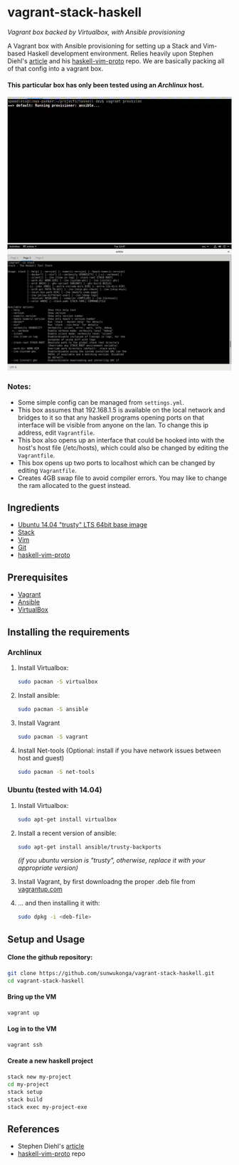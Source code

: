 # vagrant-stack-haskell
*Vagrant box backed by Virtualbox, with Ansible provisioning*

A Vagrant box with Ansible provisioning for setting up a Stack and Vim-based Haskell development environment.
Relies heavily upon Stephen Diehl's [article](http://www.stephendiehl.com/posts/vim_2016.html) and his 
[haskell-vim-proto](https://github.com/sdiehl/haskell-vim-proto) repo. We are basically packing all of that config
into a vagrant box.

#### This particular box has only been tested using an *Archlinux* host.

![](vagrant-stack-haskell.gif)
![Screenshot](vagrant-stack-haskell.png)

### Notes:
- Some simple config can be managed from `settings.yml`.
- This box assumes that 192.168.1.5 is available on the local network and bridges to it so that any haskell programs opening ports on that interface will be visible from anyone on the lan. To change this ip address, edit `Vagrantfile`.
- This box also opens up an interface that could be hooked into with the host's host file (/etc/hosts), which could also be changed by editing the `Vagrantfile`.
- This box opens up two ports to localhost which can be changed by editing `Vagrantfile`.
- Creates 4GB swap file to avoid compiler errors. You may like to change the ram allocated to the guest instead.

## Ingredients

- [Ubuntu 14.04 "trusty" LTS 64bit base image](http://www.ubuntu.com/)
- [Stack](https://docs.haskellstack.org/)
- [Vim](http://www.vim.org/)
- [Git](http://git-scm.com/)
- [haskell-vim-proto](https://github.com/sdiehl/haskell-vim-proto)

## Prerequisites

- [Vagrant](https://www.vagrantup.com/)
- [Ansible](http://www.ansible.com/)
- [VirtualBox](https://www.virtualbox.org/)

## Installing the requirements
### Archlinux

1. Install Virtualbox:
	```bash
	sudo pacman -S virtualbox
	```

2. Install ansible:
   ```bash
   sudo pacman -S ansible
   ```

3. Install Vagrant
   ```bash
   sudo pacman -S vagrant
   ```

4. Install Net-tools (Optional: install if you have network issues between host and guest)
   ```bash
   sudo pacman -S net-tools
   ```

### Ubuntu (tested with 14.04)

1. Install Virtualbox:
	```bash
	sudo apt-get install virtualbox
	```

2. Install a recent version of ansible:
   ```bash
   sudo apt-get install ansible/trusty-backports
   ```

   *(if you ubuntu version is "trusty", otherwise, replace it with your appropriate version)*
3. Install Vagrant, by first downloadng the proper .deb file from [vagrantup.com](https://www.vagrantup.com/downloads.html)

4. ... and then installing it with:
	```bash
	sudo dpkg -i <deb-file>
	```

## Setup and Usage

#### Clone the github repository:

```bash
git clone https://github.com/sunwukonga/vagrant-stack-haskell.git
cd vagrant-stack-haskell
```

#### Bring up the VM

```bash
vagrant up
```

#### Log in to the VM

```bash
vagrant ssh
```

#### Create a new haskell project

```bash
stack new my-project
cd my-project
stack setup
stack build
stack exec my-project-exe
```

## References

- Stephen Diehl's [article](http://www.stephendiehl.com/posts/vim_2016.html)
- [haskell-vim-proto](https://github.com/sdiehl/haskell-vim-proto) repo
